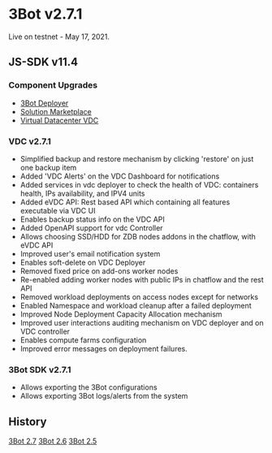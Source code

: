 
 # 3Bot v2.7.1
 
Live on testnet - May 17, 2021.

## JS-SDK v11.4

### Component Upgrades
- [3Bot Deployer](https://github.com/threefoldtech/js-sdk/tree/development/jumpscale/packages/threebot_deployer)
- [Solution Marketplace](https://github.com/threefoldtech/js-sdk/tree/development/jumpscale/packages/marketplace)
- [Virtual Datacenter VDC](https://github.com/threefoldtech/js-sdk/tree/development/jumpscale/packages/vdc)

### VDC v2.7.1
- Simplified backup and restore mechanism by clicking 'restore' on just one backup item
- Added 'VDC Alerts' on the VDC Dashboard for notifications
- Added services in vdc deployer to check the health of VDC:  containers health, IPs availability, and IPV4 units
- Added eVDC API: Rest based API which containing all features executable via VDC UI
- Enables backup status info on the VDC API
- Added OpenAPI support for vdc Controller
- Allows choosing SSD/HDD for ZDB nodes addons in the chatflow, with eVDC API
- Improved user's email notification system
- Enables soft-delete on VDC Deployer
- Removed fixed price on add-ons worker nodes
- Re-enabled adding worker nodes with public IPs in chatflow and the rest API
- Removed workload deployments on access nodes except for networks
- Enabled Namespace and workload cleanup after a failed deployment
- Improved Node Deployment Capacity Allocation mechanism
- Improved user interactions auditing mechanism on VDC deployer and on VDC controller 
- Enables compute farms configuration
- Improved error messages on deployment failures.


### 3Bot SDK v2.7.1
- Allows exporting the 3Bot configurations 
- Allows exporting 3Bot logs/alerts from the system

## History
[3Bot 2.7](https://github.com/threefoldtech/home/blob/tfcloud2.7.1/products/3bot2.7.md)
[3Bot 2.6](https://github.com/threefoldtech/home/blob/tfcloud2.7.1/products/3bot2.6.md)
[3Bot 2.5](https://github.com/threefoldtech/home/blob/tfcloud2.7.1/products/3bot2.5.md)


